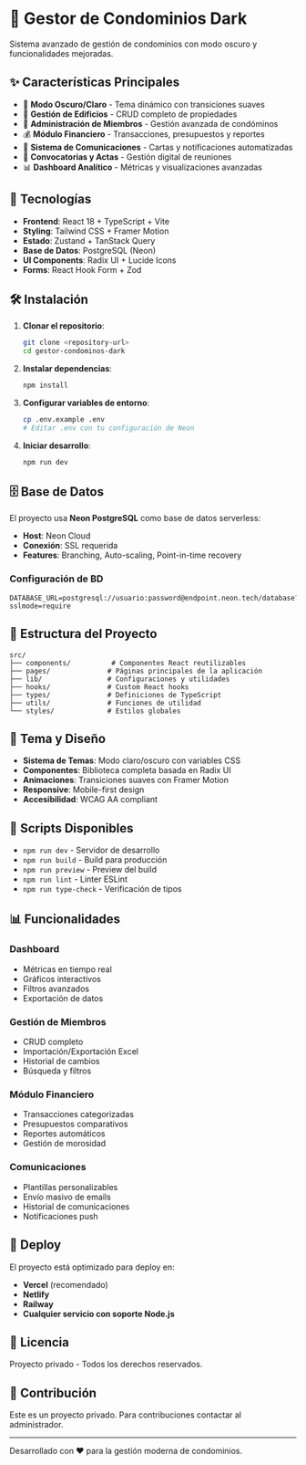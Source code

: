# 🏢 Gestor de Condominios Dark

Sistema avanzado de gestión de condominios con modo oscuro y funcionalidades mejoradas.

## ✨ Características Principales

- 🌙 **Modo Oscuro/Claro** - Tema dinámico con transiciones suaves
- 🏢 **Gestión de Edificios** - CRUD completo de propiedades
- 👥 **Administración de Miembros** - Gestión avanzada de condóminos
- 💰 **Módulo Financiero** - Transacciones, presupuestos y reportes
- 📧 **Sistema de Comunicaciones** - Cartas y notificaciones automatizadas
- 📝 **Convocatorias y Actas** - Gestión digital de reuniones
- 📊 **Dashboard Analítico** - Métricas y visualizaciones avanzadas

## 🚀 Tecnologías

- **Frontend**: React 18 + TypeScript + Vite
- **Styling**: Tailwind CSS + Framer Motion
- **Estado**: Zustand + TanStack Query
- **Base de Datos**: PostgreSQL (Neon)
- **UI Components**: Radix UI + Lucide Icons
- **Forms**: React Hook Form + Zod

## 🛠️ Instalación

1. **Clonar el repositorio**:
   ```bash
   git clone <repository-url>
   cd gestor-condominos-dark
   ```

2. **Instalar dependencias**:
   ```bash
   npm install
   ```

3. **Configurar variables de entorno**:
   ```bash
   cp .env.example .env
   # Editar .env con tu configuración de Neon
   ```

4. **Iniciar desarrollo**:
   ```bash
   npm run dev
   ```

## 🗄️ Base de Datos

El proyecto usa **Neon PostgreSQL** como base de datos serverless:

- **Host**: Neon Cloud
- **Conexión**: SSL requerida
- **Features**: Branching, Auto-scaling, Point-in-time recovery

### Configuración de BD

```env
DATABASE_URL=postgresql://usuario:password@endpoint.neon.tech/database?sslmode=require
```

## 📁 Estructura del Proyecto

```
src/
├── components/          # Componentes React reutilizables
├── pages/              # Páginas principales de la aplicación
├── lib/                # Configuraciones y utilidades
├── hooks/              # Custom React hooks
├── types/              # Definiciones de TypeScript
├── utils/              # Funciones de utilidad
└── styles/             # Estilos globales
```

## 🎨 Tema y Diseño

- **Sistema de Temas**: Modo claro/oscuro con variables CSS
- **Componentes**: Biblioteca completa basada en Radix UI
- **Animaciones**: Transiciones suaves con Framer Motion
- **Responsive**: Mobile-first design
- **Accesibilidad**: WCAG AA compliant

## 🔧 Scripts Disponibles

- `npm run dev` - Servidor de desarrollo
- `npm run build` - Build para producción
- `npm run preview` - Preview del build
- `npm run lint` - Linter ESLint
- `npm run type-check` - Verificación de tipos

## 📊 Funcionalidades

### Dashboard
- Métricas en tiempo real
- Gráficos interactivos
- Filtros avanzados
- Exportación de datos

### Gestión de Miembros
- CRUD completo
- Importación/Exportación Excel
- Historial de cambios
- Búsqueda y filtros

### Módulo Financiero
- Transacciones categorizadas
- Presupuestos comparativos
- Reportes automáticos
- Gestión de morosidad

### Comunicaciones
- Plantillas personalizables
- Envío masivo de emails
- Historial de comunicaciones
- Notificaciones push

## 🚀 Deploy

El proyecto está optimizado para deploy en:

- **Vercel** (recomendado)
- **Netlify**
- **Railway**
- **Cualquier servicio con soporte Node.js**

## 📄 Licencia

Proyecto privado - Todos los derechos reservados.

## 🤝 Contribución

Este es un proyecto privado. Para contribuciones contactar al administrador.

---

Desarrollado con ❤️ para la gestión moderna de condominios.